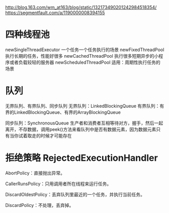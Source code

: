 http://blog.163.com/wm_at163/blog/static/132173490201242984518354/
https://segmentfault.com/a/1190000008394155

# 四种线程池
newSingleThreadExecutor
一个任务一个任务执行的场景
newFixedThreadPool
执行长期的任务，性能好很多
newCachedThreadPool
执行很多短期异步的小程序或者负载较轻的服务器
newScheduledThreadPool
适用：周期性执行任务的场景


# 队列
无界队列、有界队列、同步队列
无界队列：LinkedBlockingQueue
有界队列：有界的LinkedBlockingQueue、有界的ArrayBlockingQueue

同步队列：SynchronousQueue 生产者和消费者互相等待对方，握手，然后一起离开，不存数据，调用peek()方法来看队列中是否有数据元素，因为数据元素只有当你试着取走的时候才可能存在


# 拒绝策略 RejectedExecutionHandler
AbortPolicy：直接抛出异常。

CallerRunsPolicy：只用调用者所在线程来运行任务。

DiscardOldestPolicy：丢弃队列里最近的一个任务，并执行当前任务。

DiscardPolicy：不处理，丢弃掉。